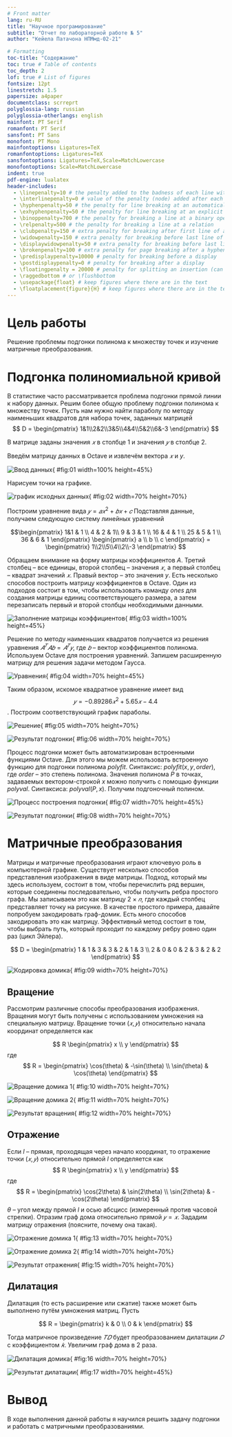 ```yaml
---
# Front matter
lang: ru-RU
title: "Научное програмирование"
subtitle: "Отчет по лабораторной работе № 5"
author: "Кейела Патачона НПМмд-02-21"

# Formatting
toc-title: "Содержание"
toc: true # Table of contents
toc_depth: 2
lof: true # List of figures
fontsize: 12pt
linestretch: 1.5
papersize: a4paper
documentclass: scrreprt
polyglossia-lang: russian
polyglossia-otherlangs: english
mainfont: PT Serif
romanfont: PT Serif
sansfont: PT Sans
monofont: PT Mono
mainfontoptions: Ligatures=TeX
romanfontoptions: Ligatures=TeX
sansfontoptions: Ligatures=TeX,Scale=MatchLowercase
monofontoptions: Scale=MatchLowercase
indent: true
pdf-engine: lualatex
header-includes:
  - \linepenalty=10 # the penalty added to the badness of each line within a paragraph (no associated penalty node) Increasing the value makes tex try to have fewer lines in the paragraph.
  - \interlinepenalty=0 # value of the penalty (node) added after each line of a paragraph.
  - \hyphenpenalty=50 # the penalty for line breaking at an automatically inserted hyphen
  - \exhyphenpenalty=50 # the penalty for line breaking at an explicit hyphen
  - \binoppenalty=700 # the penalty for breaking a line at a binary operator
  - \relpenalty=500 # the penalty for breaking a line at a relation
  - \clubpenalty=150 # extra penalty for breaking after first line of a paragraph
  - \widowpenalty=150 # extra penalty for breaking before last line of a paragraph
  - \displaywidowpenalty=50 # extra penalty for breaking before last line before a display math
  - \brokenpenalty=100 # extra penalty for page breaking after a hyphenated line
  - \predisplaypenalty=10000 # penalty for breaking before a display
  - \postdisplaypenalty=0 # penalty for breaking after a display
  - \floatingpenalty = 20000 # penalty for splitting an insertion (can only be split footnote in standard LaTeX)
  - \raggedbottom # or \flushbottom
  - \usepackage{float} # keep figures where there are in the text
  - \floatplacement{figure}{H} # keep figures where there are in the text
---
```


# Цель работы
Решение проблемы подгонки полинома к множеству точек и изучение матричные преобразования.

# Подгонка полиномиальной кривой
В статистике часто рассматривается проблема подгонки прямой линии к набору данных. Решим более общую проблему подгонки полинома к множеству точек. Пусть нам нужно найти параболу по методу наименьших квадратов для набора точек, заданных матрицей
$$ D = \begin{pmatrix} 1&1\\2&2\\3&5\\4&4\\5&2\\6&-3 \end{pmatrix} $$

В матрице заданы значения $𝑥$ в столбце 1 и значения $𝑦$ в столбце 2.

Введём матрицу данных в Octave и извлечём вектора $𝑥$ и $y$.

![Ввод данных](../image/01.png){ #fig:01 width=100% height=45%}

Нарисуем точки на графике.

![график исходных данных](../graph/00.png){ #fig:02 width=70% height=70%}

Построим уравнение вида $𝑦 = 𝑎𝑥^2 + 𝑏𝑥 + 𝑐$
Подставляя данные, получаем следующую систему линейных уравнений

$$\begin{pmatrix} 1&1 & 1 \\ 4 & 2 & 1\\ 9 & 3 & 1 \\  16 & 4 & 1 \\ 25 & 5 & 1 \\ 36 & 6 & 1 \end{pmatrix}
\begin{pmatrix} a \\ b \\ c \end{pmatrix} =
\begin{pmatrix} 1\\2\\5\\4\\2\\-3 \end{pmatrix}
$$

Обращаем внимание на форму матрицы коэффициентов $A$. Третий столбец – все единицы, второй столбец – значения $𝑥$, а первый столбец – квадрат значений $𝑥$. Правый вектор – это значения $y$. Есть несколько способов построить матрицу коэффициентов в Octave. Один из подходов состоит в том, чтобы использовать команду $ones$ для создания матрицы единиц соответствующего размера, а затем перезаписать первый и второй столбцы необходимыми данными.

![Заполнение матрицы коэффициентов](../image/02.png){ #fig:03 width=100% height=45%}

Решение по методу наименьших квадратов получается из решения уравнения $𝐴^𝑇𝐴𝑏 = 𝐴^𝑇𝑦$, где $𝑏$ – вектор коэффициентов полинома. Используем Octave для построения уравнений. Запишем расширенную матрицу для решения задачи методом Гаусса.

![Уравнения](../image/03.png){ #fig:04 width=70% height=45%}

Таким образом, искомое квадратное уравнение имеет вид
$$ 𝑦 = −0.89286𝑥^2 + 5.65𝑥 − 4.4 $$.
Построим соответствующий график параболы.

![Решение](../image/04.png){ #fig:05 width=70% height=70%}

![Результат подгонки](../graph/02.png){ #fig:06 width=70% height=70%}

Процесс подгонки может быть автоматизирован встроенными функциями Octave. Для этого мы можем использовать встроенную функцию для подгонки полинома $polyfit$. Синтаксис: $polyfit (x, y, order)$, где $order$ – это степень полинома. Значения полинома $P$ в точках, задаваемых вектором-строкой $x$ можно получить с помощью функции $polyval$. Синтаксиса: $polyval (P, x)$.
Получим подгоночный полином.

![Процесс построения подгонки](../image/05.png){ #fig:07 width=70% height=45%}

![Результат подгонки](../graph/01.png){ #fig:08 width=70% height=70%}

#	Матричные преобразования
Матрицы и матричные преобразования играют ключевую роль в компьютерной графике. Существует несколько способов представления изображения в виде матрицы. Подход, который мы здесь используем, состоит в том, чтобы перечислить ряд вершин, которые соединены последовательно, чтобы получить ребра простого графа. Мы записываем это как матрицу $2 × 𝑛$, где каждый столбец представляет точку на рисунке. В качестве простого примера, давайте попробуем закодировать граф-домик. Есть много способов закодировать это как матрицу. Эффективный метод состоит в том, чтобы выбрать путь, который проходит по каждому ребру ровно один раз (цикл Эйлера).

$$
D = \begin{pmatrix} 1 & 1 & 3 & 3 & 2 & 1 & 3 \\ 2 & 0 & 0 & 2 & 3 & 2 & 2 \end{pmatrix}
$$

![Кодировка домика](../image/06.png){ #fig:09 width=70% height=70%}

## Вращение
Рассмотрим различные способы преобразования изображения. Вращения могут быть получены с использованием умножения на специальную матрицу. Вращение точки $(𝑥, 𝑦)$ относительно начала координат определяется как

$$ R \begin{pmatrix} x \\ y \end{pmatrix} $$ где
$$ R = \begin{pmatrix} \cos(\theta) & -\sin(\theta) \\ \sin(\theta) & \cos(\theta) \end{pmatrix} $$

![Вращение домика 1](../image/07.png){ #fig:10 width=70% height=70%}

![Вращение домика 2](../image/08.png){ #fig:11 width=70% height=70%}

![Результат вращения](../graph/03.png){ #fig:12 width=70% height=70%}

## Отражение
Если $l$ – прямая, проходящая через начало координат, то отражение точки $(𝑥, 𝑦)$ относительно прямой $l$ определяется как
$$ R \begin{pmatrix} x \\ y \end{pmatrix} $$ где
$$ R = \begin{pmatrix} \cos(2\theta) & \sin(2\theta) \\ \sin(2\theta) & -\cos(2\theta) \end{pmatrix} $$
$\theta$ – угол между прямой $l$ и осью абсцисс (измеренный против часовой стрелки).
Отразим граф дома относительно прямой $𝑦 = 𝑥$. Зададим матрицу
отражения (поясните, почему она такая).

![Отражение домика 1](../image/09.png){ #fig:13 width=70% height=70%}

![Отражение домика 2](../image/10.png){ #fig:14 width=70% height=70%}

![Результат отражения](../graph/04.png){ #fig:15 width=70% height=70%}

## Дилатация
Дилатация (то есть расширение или сжатие) также может быть выполнено путём умножения матриц. Пусть

$$ R = \begin{pmatrix} k & 0 \\ 0 & k \end{pmatrix} $$

Тогда матричное произведение $𝑇𝐷$ будет преобразованием дилатации $𝐷$ с коэффициентом $𝑘$. Увеличим граф дома в 2 раза.

![Дилатация домика](../image/11.png){ #fig:16 width=70% height=70%}

![Результат дилатации](../graph/05.png){ #fig:17 width=70% height=45%}

# Вывод
В ходе выполнения данной работы я научился решить задачу подгонки и работать с матричными преобразованиями.

